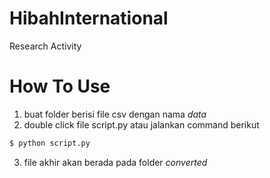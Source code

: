 # HibahInternational
Research Activity

# How To Use
1. buat folder berisi file csv dengan nama *data*
2. double click file script.py atau jalankan command berikut
```sh
$ python script.py
```
3. file akhir akan berada pada folder *converted*